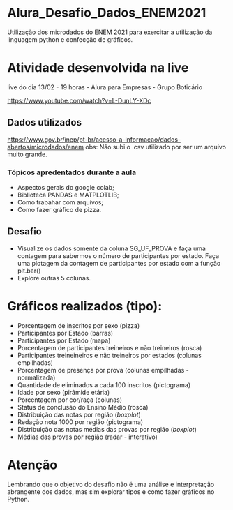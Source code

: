 # Alura_Desafio_Dados_ENEM2021

Utilização dos microdados do ENEM 2021 para exercitar a utilização da linguagem python e confecção de gráficos.

# Atividade desenvolvida na live
live do dia 13/02 - 19 horas - Alura para Empresas - Grupo Boticário

https://www.youtube.com/watch?v=L-DunLY-XDc

## Dados utilizados
https://www.gov.br/inep/pt-br/acesso-a-informacao/dados-abertos/microdados/enem
obs: Não subi o .csv utilizado por ser um arquivo muito grande.

### Tópicos apredentados durante a aula
- Aspectos gerais do google colab;
- Biblioteca PANDAS e MATPLOTLIB;
- Como trabahar com arquivos;
- Como fazer gráfico de pizza.

## Desafio
 - Visualize os dados somente da coluna SG_UF_PROVA e faça uma contagem para sabermos o número de participantes por estado. Faça uma plotagem da contagem de participantes por estado com a função plt.bar()
- Explore outras 5 colunas.

# Gráficos realizados (tipo):
- Porcentagem de inscritos por sexo (pizza)
- Participantes por Estado (barras)
- Participantes por Estado (mapa)
- Porcentagem de participantes treineiros e não treineiros (rosca)
- Participantes treineineiros e não treineiros por estados (colunas empilhadas)
- Porcentagem de presença por prova (colunas empilhadas - normalizada)
- Quantidade de eliminados a cada 100 inscritos (pictograma)
- Idade por sexo (pirâmide etária)
- Porcentagem por cor/raça (colunas)
- Status de conclusão do Ensino Médio (rosca)
- Distribuição das notas por região (_boxplot_)
- Redação nota 1000 por região (pictograma)
- Distribuição das notas médias das provas por região (_boxplot_)
- Médias das provas por região (radar - interativo)


# Atenção
Lembrando que o objetivo do desafio não é uma análise e interpretação abrangente dos dados, mas sim explorar tipos e como fazer gráficos no Python.
